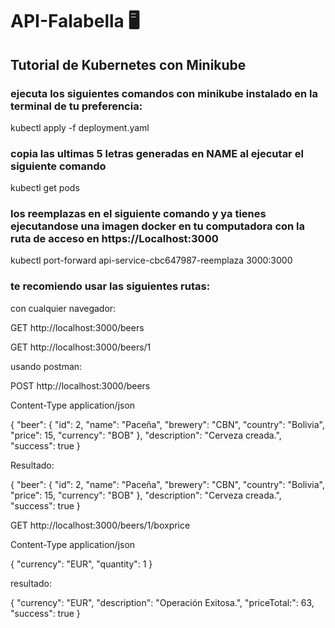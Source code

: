 # API-Falabella 🖥

## Tutorial de Kubernetes con Minikube

### ejecuta los siguientes comandos con minikube instalado en la terminal de tu preferencia:

kubectl apply -f deployment.yaml

### copia las ultimas 5 letras generadas en NAME al ejecutar el siguiente comando

kubectl get pods

### los reemplazas en el siguiente comando y ya tienes ejecutandose una imagen docker en tu computadora con la ruta de acceso en https://Localhost:3000

kubectl port-forward api-service-cbc647987-reemplaza 3000:3000


### te recomiendo usar las siguientes rutas:

con cualquier navegador:

GET http://localhost:3000/beers

GET http://localhost:3000/beers/1

usando postman:

POST http://localhost:3000/beers

Content-Type application/json

{
    "beer": {
        "id": 2,
        "name": "Paceña",
        "brewery": "CBN",
        "country": "Bolivia",
        "price": 15,
        "currency": "BOB"
    },
    "description": "Cerveza creada.",
    "success": true
}

Resultado:

{
    "beer": {
        "id": 2,
        "name": "Paceña",
        "brewery": "CBN",
        "country": "Bolivia",
        "price": 15,
        "currency": "BOB"
    },
    "description": "Cerveza creada.",
    "success": true
}


GET http://localhost:3000/beers/1/boxprice

Content-Type application/json

{
    "currency": "EUR",
    "quantity": 1
}

resultado:

{
    "currency": "EUR",
    "description": "Operación Exitosa.",
    "priceTotal:": 63,
    "success": true
}
